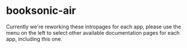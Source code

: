 # booksonic-air

Currently we're reworking these intropages for each app, please use the menu on the left to select other available documentation pages for each app, including this one.
